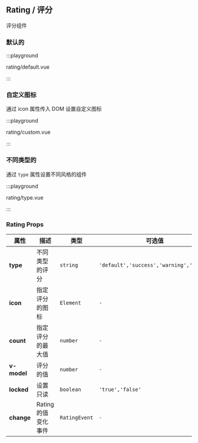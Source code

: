 ## Rating / 评分

评分组件

### 默认的

:::playground

rating/default.vue

:::

### 自定义图标

通过 icon 属性传入 DOM 设置自定义图标

:::playground

rating/custom.vue

:::

### 不同类型的

通过 `type` 属性设置不同风格的组件

:::playground

rating/type.vue

:::

### Rating Props

| 属性        | 描述                | 类型          | 可选值                                  | 默认      |
| ----------- | ------------------- | ------------- | --------------------------------------- | --------- |
| **type**    | 不同类型的评分      | `string`      | `'default','success','warning','error'` | `default` |
| **icon**    | 指定评分的图标      | `Element`     | `-`                                     | `-`       |
| **count**   | 指定评分的最大值    | `number`      | `-`                                     | `5`       |
| **v-model** | 评分的值            | `number`      | `-`                                     | `0`       |
| **locked**  | 设置只读            | `boolean`     | `'true','false'`                        | `false`   |
| **change**  | Rating 的值变化事件 | `RatingEvent` | `-`                                     | `-`       |
